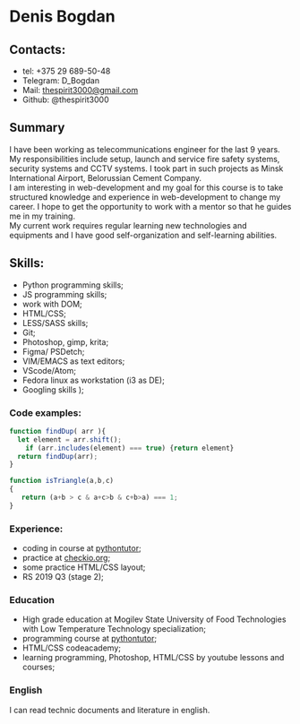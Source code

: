 # Denis Bogdan

## Contacts:

- tel: +375 29 689-50-48
- Telegram: D_Bogdan
- Mail: <thespirit3000@gmail.com>
- Github: @thespirit3000

## Summary

I have been working as telecommunications engineer for the last 9 years. My responsibilities include setup, launch and service fire safety systems, security systems and CCTV systems. I took part in  such projects as Minsk International Airport, Belorussian Cement Company.  
I am interesting in web-development and my goal for this course is to take structured knowledge and experience in web-development to change my career. I hope to get the opportunity to work with a mentor so that he guides me in my training.  
My current work requires regular learning new technologies and equipments and I have good self-organization and self-learning abilities.

## Skills:

- Python programming skills;
- JS programming skills;
- work with DOM;
- HTML/CSS;
- LESS/SASS skills;
- Git;
- Photoshop, gimp, krita;
- Figma/ PSDetch;
- VIM/EMACS as text editors;
- VScode/Atom;
- Fedora linux as workstation (i3 as DE);
- Googling skills );

### Code examples:

``` javascript
function findDup( arr ){
  let element = arr.shift();
    if (arr.includes(element) === true) {return element}
  return findDup(arr);
}
```

``` javascript
function isTriangle(a,b,c)
{
   return (a+b > c & a+c>b & c+b>a) === 1;
}
```

### Experience:

- coding in course at [pythontutor](https://pythontutor.ru/);
- practice at [checkio.org](https://py.checkio.org/user/thespirit3000/);
- some practice HTML/CSS layout;
- RS 2019 Q3 (stage 2);

### Education

- High grade education at Mogilev State  University of Food Technologies with Low Temperature Technology specialization;
- programming course at [pythontutor](https://pythontutor.ru/);
- HTML/CSS codeacademy;
- learning programming, Photoshop, HTML/CSS by youtube lessons and courses;

### English

I can read technic documents and literature in english.
